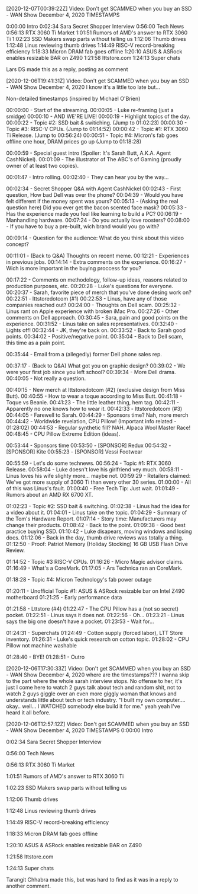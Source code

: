 [2020-12-07T00:39:22Z] Video: Don't get SCAMMED when you buy an SSD - WAN Show December 4, 2020 
TIMESTAMPS

0:00:00 Intro
0:02:34 Sara Secret Shopper Interview
0:56:00 Tech News
0:56:13 RTX 3060 Ti Market
1:01:51 Rumors of AMD's answer to RTX 3060 Ti
1:02:23 SSD Makers swap parts without telling us
1:12:06 Thumb drives
1:12:48 Linus reviewing thumb drives
1:14:49 RISC-V record-breaking efficiency
1:18:33 Micron DRAM fab goes offline
1:20:10 ASUS & ASRock enables resizable BAR on Z490
1:21:58 lttstore.com
1:24:13 Super chats

Lars DS made this as a reply, posting as comment

[2020-12-06T19:41:31Z] Video: Don't get SCAMMED when you buy an SSD - WAN Show December 4, 2020 
I know it's a little too late but... 

Non-detailed timestamps (inspired by Michael O'Brien)

00:00:00 - Start of the streaming.
00:00:05 - Luke re-framing (just a smidge)
00:00:10 - AND WE'RE LIVE!
00:00:19 - Highlight topics of the day.
	00:00:22 - Topic #2: SSD bait & switiching. (Jump to 01:02:23)
	00:00:30 - Topic #3: RISC-V CPUs. (Jump to 01:14:52)
	00:00:42 - Topic #1: RTX 3060 Ti Release. (Jump to 00:56:24)
	00:00:51 - Topic #4: Micron's fab goes offline one hour, DRAM prices go up (Jump to 01:18:28)

00:00:59 - Special guest intro (Spoiler: It's Sarah Butt, A.K.A. Agent CashNickel).
	00:01:09 - The illustrator of The ABC's of Gaming (proudly owner of at least two copies).

00:01:47 - Intro rolling.
	00:02:40 - They can hear you by the way...

00:02:34  - Secret Shopper Q&A with Agent CashNickel
	00:02:43 - First question, How bad Dell was over the phone?
	00:04:39 - Would you have felt different if the money spent was yours?
	00:05:13 - (Asking the real question here) Did you ever get the bacon scented face mask?
	00:05:33 - Has the experience made you feel like learning to build a PC?
		00:06:19 - Manhandling hardware.
	00:07:24 - Do you actually love roosters?
	00:08:00 - If you have to buy a pre-built, wich brand would you go with?

00:09:14 - Question for the audience: What do you think about this video concept?

00:11:01 - (Back to Q&A) Thoughts on recent meme.
	00:12:21 - Experiences in previous jobs.
	00:14:14 - Extra comments on the experience.
	00:16:27 - Wich is more important in the buying proccess for you?

00:17:22 - Comments on methodology, follow-up ideas, reasons related to production purposes, etc.
00:20:28 - Luke's questions for everyone.
	00:20:37 - Sarah, favorite piece of merch that you've done desing work on?
	00:22:51 - lttstoredotcom (#1)
	00:22:53 - Linus, have any of those companies reached out?
	00:24:00 - Thoughts on Dell scam.
		00:25:32 - Linus rant on Apple experience with broken iMac Pro.
		00:27:26 - Other comments on Dell approach.
	00:30:45 - Sara, pain and good points on the experience.
		00:31:52 - Linus take on sales representatives.
			00:32:40 - Lights off!
			00:32:44 - JK, they're back on.
		00:33:52 - Back to Sarah good points.
		00:34:02 - Positive/negative point.
		00:35:04 - Back to Dell scam, this time as a pain point.

00:35:44 - Email from a (allegedly) former Dell phone sales rep.

00:37:17 - (Back to Q&A) What got you on graphic design?
	00:39:02 - We were your first job since you left school?
	00:39:34 - More Dell drama.
	00:40:05 - Not really a question.

00:40:15 - New merch at lttstoredotcom (#2) (exclusive design from Miss Butt).
	00:40:55 - How to wear a toque according to Miss Butt.
	00:41:18 - Toque vs Beanie.
	00:41:23 - The little leather thing, hem tag.
	00:42:11 - Apparently no one knows how to wear it.
	00:42:33 - lttstoredotcom (#3)
00:44:05 - Farewell to Sarah.
00:44:29 - Sponsors time? Nah, more merch
	00:44:42 - Worldwide revelation, CPU Pillow! (Important info related - 01:28:02)
	00:44:53 - Regular synthetic fill? NAH. Alpaca Wool Master Race!
	00:48:45 - CPU Pillow Extreme Edition (ideas).

00:53:44 - Sponsors time
	00:53:50 - [SPONSOR] Redux
	00:54:32 - [SPONSOR] Kite
	00:55:23 - [SPONSOR] Vessi Footwear

00:55:59 - Let's do some technews.
00:56:24 - Topic #1: RTX 3060 Release.
	00:58:04 - Luke doesn't love his girlfriend vey much.
	00:58:11 - Linus loves his wife slighty more... maybe not.
	00:59:29 - Retailers claimed: We've got more supply of 3060 Ti than every other 30 series.
	01:00:00 - All of this was Linus's fault.
	01:00:40 - Free Tech Tip: Just wait.
	01:01:49 - Rumors about an AMD RX 6700 XT.

01:02:23 - Topic #2: SSD bait & switching.
	01:02:38 - Linus had the idea for a video about it.
	01:04:01 - Linus take on the topic.
	01:04:29 - Summary of the Tom's Hardware Report.
	01:07:14 - Story time: Manufacturers may change their products.
	01:08:42 - Back to the point.
	01:09:38 - Good best practice buying SSD.
	01:10:42 - Luke disapears, moving windows and losing docs.
	01:12:06 - Back in the day, thumb drive reviews was totally a thing.
		01:12:50 - Proof: Patriot Memory (Holiday Stocking) 16 GB USB Flash Drive Review.

01:14:52 - Topic #3 RISC-V CPUs.
	01:16:26 - Micro Magic advisor claims.
	01:16:49 - What's a CoreMark.
	01:17:05 - Ars Technica ran an CoreMark.

01:18:28 - Topic #4: Micron Technology's fab power outage

01:20:11 - Unofficial Topic #1: ASUS & ASRock resizable bar on Intel Z490 motherboard
	01:21:25 - Early performance data

01:21:58 - Lttstore (#4) 
	01:22:47 - The CPU Pillow has a (not so secret) pocket.
	01:22:51 - Linus says it does not.
	01:22:56 - Oh...
	01:23:21 - Linus says the big one doesn't have a pocket.
	01:23:53 - Wait for...

01:24:31 - Superchats
	01:24:49 - Cotton supply (forced labor), LTT Store inventory.
	01:26:31 - Luke's quick research on cotton topic. 
	01:28:02 - CPU Pillow not machine washable

01:28:40 - BYE!
01:28:51 - Outro

[2020-12-06T17:30:33Z] Video: Don't get SCAMMED when you buy an SSD - WAN Show December 4, 2020 
where are the timestamps??? I wanna skip to the part where the whole sarah interview stops.
No offense to her, it's just I come here to watch 2 guys talk about tech and random shit, not to watch 2 guys giggle over an even more giggly woman that knows and understands little about tech or tech industry. 
"I built my own computer.... okay.. well... I WATCHED somebody else build it for me." yeah yeah I've heard it all before.

[2020-12-06T12:57:12Z] Video: Don't get SCAMMED when you buy an SSD - WAN Show December 4, 2020 
TIMESTAMPS
0:00:00 Intro
0:02:34 Sara Secret Shopper Interview
0:56:00 Tech News
0:56:13 RTX 3060 Ti Market
1:01:51 Rumors of AMD's answer to RTX 3060 Ti
1:02:23 SSD Makers swap parts without telling us
1:12:06 Thumb drives
1:12:48 Linus reviewing thumb drives
1:14:49 RISC-V record-breaking efficiency
1:18:33 Micron DRAM fab goes offline
1:20:10 ASUS & ASRock enables resizable BAR on Z490
1:21:58 lttstore.com
1:24:13 Super chats

Tarangit Chhabra made this, but was hard to find as it was in a reply to another comment.

